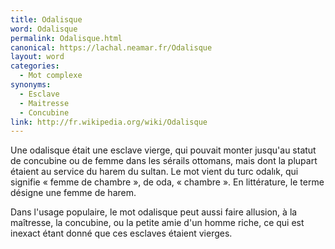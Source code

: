 ```yaml
---
title: Odalisque
word: Odalisque
permalink: Odalisque.html
canonical: https://lachal.neamar.fr/Odalisque
layout: word
categories:
  - Mot complexe
synonyms:
  - Esclave
  - Maitresse
  - Concubine
link: http://fr.wikipedia.org/wiki/Odalisque
---
```


Une odalisque était une esclave vierge, qui pouvait monter jusqu'au statut de concubine ou de femme dans les sérails ottomans, mais dont la plupart étaient au service du harem du sultan. Le mot vient du turc odal&#305;k, qui signifie « femme de chambre », de oda, « chambre ». En littérature, le terme désigne une femme de harem.

Dans l'usage populaire, le mot odalisque peut aussi faire allusion, à la maîtresse, la concubine, ou la petite amie d'un homme riche, ce qui est inexact étant donné que ces esclaves étaient vierges.

